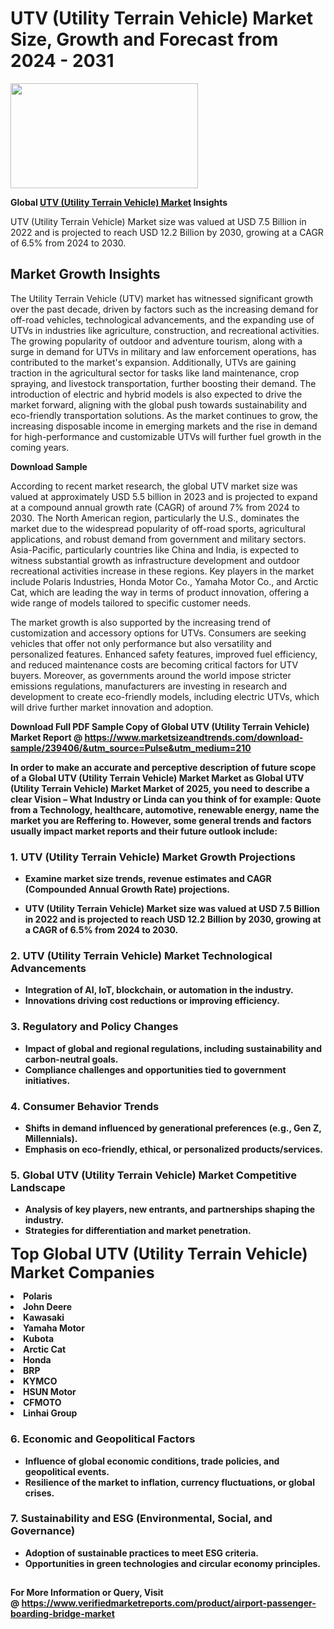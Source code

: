 <H1>UTV (Utility Terrain Vehicle) Market Size, Growth and Forecast from 2024 - 2031</H1><img class="aligncenter size-medium wp-image-584254" src="https://thirdeyenews.in/wp-content/uploads/2024/09/Global-Market-Research-300x168.jpeg" alt="" width="300" height="168" /><p><strong>Global&nbsp;<a href="https://www.marketsizeandtrends.com/download-sample/239406/&amp;utm_source=Pulse&amp;utm_medium=210">UTV (Utility Terrain Vehicle) Market</a> Insights</strong></p><p>UTV (Utility Terrain Vehicle) Market size was valued at USD 7.5 Billion in 2022 and is projected to reach USD 12.2 Billion by 2030, growing at a CAGR of 6.5% from 2024 to 2030.</p><p><h2>Market Growth Insights</h2> <p>The Utility Terrain Vehicle (UTV) market has witnessed significant growth over the past decade, driven by factors such as the increasing demand for off-road vehicles, technological advancements, and the expanding use of UTVs in industries like agriculture, construction, and recreational activities. The growing popularity of outdoor and adventure tourism, along with a surge in demand for UTVs in military and law enforcement operations, has contributed to the market's expansion. Additionally, UTVs are gaining traction in the agricultural sector for tasks like land maintenance, crop spraying, and livestock transportation, further boosting their demand. The introduction of electric and hybrid models is also expected to drive the market forward, aligning with the global push towards sustainability and eco-friendly transportation solutions. As the market continues to grow, the increasing disposable income in emerging markets and the rise in demand for high-performance and customizable UTVs will further fuel growth in the coming years.</p> <p><strong>Download Sample</strong></p> <p>According to recent market research, the global UTV market size was valued at approximately USD 5.5 billion in 2023 and is projected to expand at a compound annual growth rate (CAGR) of around 7% from 2024 to 2030. The North American region, particularly the U.S., dominates the market due to the widespread popularity of off-road sports, agricultural applications, and robust demand from government and military sectors. Asia-Pacific, particularly countries like China and India, is expected to witness substantial growth as infrastructure development and outdoor recreational activities increase in these regions. Key players in the market include Polaris Industries, Honda Motor Co., Yamaha Motor Co., and Arctic Cat, which are leading the way in terms of product innovation, offering a wide range of models tailored to specific customer needs.</p> <p>The market growth is also supported by the increasing trend of customization and accessory options for UTVs. Consumers are seeking vehicles that offer not only performance but also versatility and personalized features. Enhanced safety features, improved fuel efficiency, and reduced maintenance costs are becoming critical factors for UTV buyers. Moreover, as governments around the world impose stricter emissions regulations, manufacturers are investing in research and development to create eco-friendly models, including electric UTVs, which will drive further market innovation and adoption.</p> <p><strong></p><p><span class=""><strong>Download Full PDF Sample Copy of Global UTV (Utility Terrain Vehicle) Market Report</strong> @ <a href="https://www.marketsizeandtrends.com/download-sample/239406/&amp;utm_source=Pulse&amp;utm_medium=210" target="_blank">https://www.marketsizeandtrends.com/download-sample/239406/&amp;utm_source=Pulse&amp;utm_medium=210</a></span></p><p>In order to make an accurate and perceptive description of future scope of a Global&nbsp;UTV (Utility Terrain Vehicle) Market Market as Global&nbsp;UTV (Utility Terrain Vehicle) Market Market of 2025, you need to describe a clear Vision &ndash; What Industry or Linda can you think of for example: Quote from a Technology, healthcare, automotive, renewable energy, name the market you are Reffering to. However, some general trends and factors usually impact market reports and their future outlook include:</p><h3>1.&nbsp;<strong>UTV (Utility Terrain Vehicle) Market Growth Projections</strong></h3><ul><li>Examine market size trends, revenue estimates and CAGR (Compounded Annual Growth Rate) projections.</li><li><p>UTV (Utility Terrain Vehicle) Market size was valued at USD 7.5 Billion in 2022 and is projected to reach USD 12.2 Billion by 2030, growing at a CAGR of 6.5% from 2024 to 2030.</p></li></ul><h3>2.&nbsp;<strong>UTV (Utility Terrain Vehicle) Market Technological Advancements</strong></h3><ul><li>Integration of AI, IoT, blockchain, or automation in the industry.</li><li>Innovations driving cost reductions or improving efficiency.</li></ul><h3>3.&nbsp;<strong>Regulatory and Policy Changes</strong></h3><ul><li>Impact of global and regional regulations, including sustainability and carbon-neutral goals.</li><li>Compliance challenges and opportunities tied to government initiatives.</li></ul><h3>4.&nbsp;<strong>Consumer Behavior Trends</strong></h3><ul><li>Shifts in demand influenced by generational preferences (e.g., Gen Z, Millennials).</li><li>Emphasis on eco-friendly, ethical, or personalized products/services.</li></ul><h3>5.&nbsp;<strong>Global UTV (Utility Terrain Vehicle) Market Competitive Landscape</strong></h3><ul><li>Analysis of key players, new entrants, and partnerships shaping the industry.</li><li>Strategies for differentiation and market penetration.</li></ul><p data-pm-slice="1 1 []"><span style="color: inherit; font-family: inherit; font-size: 25px;">Top Global UTV (Utility Terrain Vehicle) Market Companies</span></p><div class="" data-test-id=""><p><li>Polaris</li><li> John Deere</li><li> Kawasaki</li><li> Yamaha Motor</li><li> Kubota</li><li> Arctic Cat</li><li> Honda</li><li> BRP</li><li> KYMCO</li><li> HSUN Motor</li><li> CFMOTO</li><li> Linhai Group</li></p></div><h3>6.&nbsp;<strong>Economic and Geopolitical Factors</strong></h3><ul><li>Influence of global economic conditions, trade policies, and geopolitical events.</li><li>Resilience of the market to inflation, currency fluctuations, or global crises.</li></ul><h3>7.&nbsp;<strong>Sustainability and ESG (Environmental, Social, and Governance)</strong></h3><ul><li>Adoption of sustainable practices to meet ESG criteria.</li><li>Opportunities in green technologies and circular economy principles.</li></ul><h2><strong style="font-size: 14px;">For More Information or Query, Visit @&nbsp;</strong><a style="background-color: #ffffff; font-size: 14px;" href="https://www.marketsizeandtrends.com/report/utv-utility-terrain-vehicle-market/" target="_blank">https://www.verifiedmarketreports.com/product/airport-passenger-boarding-bridge-market</a></h2>
